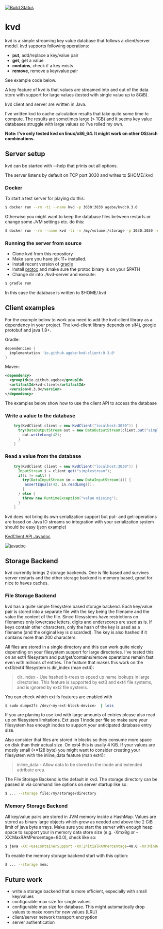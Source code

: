 [![Build Status](https://app.travis-ci.com/agebe/kvd.svg?branch=main)](https://app.travis-ci.com/github/agebe/kvd/builds)

# kvd

kvd is a simple streaming key value database that follows a client/server model. kvd supports following operations:

* **put**, add/replace a key/value pair
* **get**, get a value
* **contains**, check if a key exists
* **remove**, remove a key/value pair

See example code below.

A key feature of kvd is that values are streamed into and out of the data store with support for large values (tested with single value up to 8GiB).

kvd client and server are written in Java.

I've written kvd to cache calculation results that take quite some time to compute. The results are sometimes large (> 1GB) and it seems key value databases struggle with large values so I've rolled my own.

**Note: I've only tested kvd on linux/x86_64. It might work on other OS/arch combinations.**

## Server setup

kvd can be started with --help that prints out all options.

The server listens by default on TCP port 3030 and writes to $HOME/.kvd

### Docker

To start a test server for playing do this:
```bash
$ docker run --rm -ti --name kvd -p 3030:3030 agebe/kvd:0.3.0
```

Otherwise you might want to keep the database files between restarts or change some JVM settings etc. do this:
```bash
$ docker run --rm --name kvd -ti -v /my/volume:/storage -p 3030:3030 -e JAVA_OPTS="-verbose:gc -XX:+UnlockExperimentalVMOptions -XX:+UseZGC" agebe/kvd:0.3.0 --storage file:/storage --log-level debug
```

### Running the server from source

* Clone kvd from this repository
* Make sure you have jdk 11+ installed.
* Install recent version of [gradle](https://gradle.org/releases/)
* Install [protoc](https://github.com/protocolbuffers/protobuf/releases/) and make sure the protoc binary is on your $PATH
* Change dir into ./kvd-server and execute:
```bash
$ gradle run
```
In this case the database is written to $HOME/.kvd

## Client examples

For the example below to work you need to add the kvd-client library as a dependency in your project. The kvd-client library depends on slf4j, google protobuf and java 1.8+.

Gradle:
```gradle
dependencies {
  implementation 'io.github.agebe:kvd-client:0.3.0'
}
```

Maven:
```xml
<dependency>
  <groupId>io.github.agebe</groupId>
  <artifactId>kvd-client</artifactId>
  <version>0.3.0</version>
</dependency>
```

The examples below show how to use the client API to access the database

### Write a value to the database
```java
    try(KvdClient client = new KvdClient("localhost:3030")) {
      try(DataOutputStream out = new DataOutputStream(client.put("simplestream"))) {
        out.writeLong(42);
      }
    }
```

### Read a value from the database
```java
    try(KvdClient client = new KvdClient("localhost:3030")) {
      InputStream i = client.get("simplestream");
      if(i != null) {
        try(DataInputStream in = new DataInputStream(i)) {
         assertEquals(42, in.readLong());
        }
      } else {
        throw new RuntimeException("value missing");
      }
    }
```

kvd does not bring its own serialization support but put- and get-operations are based on Java IO streams so integration with your serialization system should be easy ([json example](https://github.com/agebe/kvd/blob/main/kvd-server/src/test/java/kvd/test/JsonTest.java))

[KvdClient API Javadoc](https://javadoc.io/doc/io.github.agebe/kvd-client/latest/kvd/client/KvdClient.html)

[![javadoc](https://javadoc.io/badge2/io.github.agebe/kvd-client/javadoc.svg)](https://javadoc.io/doc/io.github.agebe/kvd-client)

## Storage Backend
kvd currently brings 2 storage backends. One is file based and survives server restarts and the other storage backend is memory based, great for nice to haves caches.

### File Storage Backend
kvd has a quite simple filesystem based storage backend. Each key/value pair is stored into a separate file with the key being the filename and the value the content of the file. Since filesystems have restrictions on filenames only lowercase letters, digits and underscores are used as is. If keys contain other characters, only the hash of the key is used as a filename (and the original key is discarded). The key is also hashed if it contains more than 200 characters.

All files are stored in a single directory and this can work quite nicely depending on your filesystem support for large directories. I've tested this on an ext4 filesystem and put/get/contains/remove operations remain fast even with millions of entries. The feature that makes this work on the ext3/ext4 filesystem is dir_index (man ext4):

> dir_index - Use hashed b-trees to speed up name lookups in large directories.  This feature is supported by ext3 and ext4 file systems, and is ignored by ext2 file systems.

You can check which ext fs features are enabled with
```bash
$ sudo dumpe2fs /dev/<my-ext-block-device>  | less
```

If you are planing to use kvd with large amounts of entries please also read up on filesystem limitations. Ext uses 1 inode per file so make sure your filesystem has enough inodes to support your anticipated database entry size. 

Also consider that files are stored in blocks so they consume more space on disk than their actual size. On ext4 this is usally 4 KiB. If your values are mostly small (<=128 byte) you might want to consider creating your filesystem with the inline_data feature (man ext4):

> inline_data - Allow data to be stored in the inode and extended attribute area.

The File Storage Backend is the default in kvd. The storage directory can be passed in via command line options on server startup like so:
```bash
$ ... --storage file:/my/storage/directory
```

### Memory Storage Backend
All key/value pairs are stored in JVM memory inside a HashMap. Values are stored as binary large objects which grow as needed and above the 2 GiB limit of java byte arrays. Make sure you start the server with enough heap space to support your in memory data store size (e.g. -Xmx8g or -XX:MaxRAMPercentage=80.0), check like so:
```bash
$ java -XX:+UseContainerSupport -XX:InitialRAMPercentage=40.0 -XX:MinRAMPercentage=20.0 -XX:MaxRAMPercentage=80.0 -XX:+PrintFlagsFinal -XshowSettings:vm -version
```

To enable the memory storage backend start with this option:
```bash
$ ... --storage mem:
```

## Future work
* write a storage backend that is more efficient, especially with small key/values
* configurable max size for single values
* configurable max size for database. This might automatically drop values to make room for new values (LRU)
* client/server network transport encryption
* server authentication
